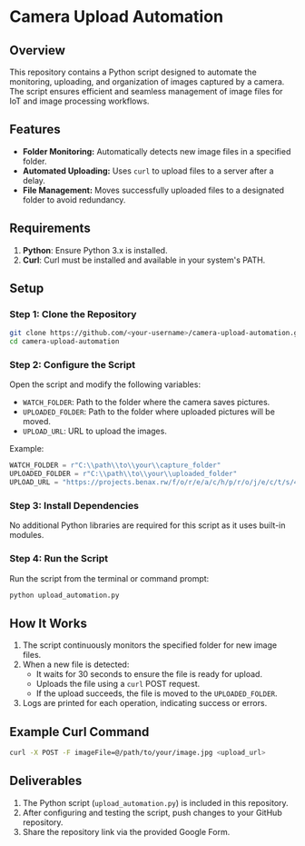 # Camera Upload Automation

## Overview
This repository contains a Python script designed to automate the monitoring, uploading, and organization of images captured by a camera. The script ensures efficient and seamless management of image files for IoT and image processing workflows.

## Features
- **Folder Monitoring:** Automatically detects new image files in a specified folder.
- **Automated Uploading:** Uses `curl` to upload files to a server after a delay.
- **File Management:** Moves successfully uploaded files to a designated folder to avoid redundancy.

## Requirements
1. **Python**: Ensure Python 3.x is installed.
2. **Curl**: Curl must be installed and available in your system's PATH.

## Setup
### Step 1: Clone the Repository
```bash
git clone https://github.com/<your-username>/camera-upload-automation.git
cd camera-upload-automation
```

### Step 2: Configure the Script
Open the script and modify the following variables:
- `WATCH_FOLDER`: Path to the folder where the camera saves pictures.
- `UPLOADED_FOLDER`: Path to the folder where uploaded pictures will be moved.
- `UPLOAD_URL`: URL to upload the images.

Example:
```python
WATCH_FOLDER = r"C:\\path\\to\\your\\capture_folder"
UPLOADED_FOLDER = r"C:\\path\\to\\your\\uploaded_folder"
UPLOAD_URL = "https://projects.benax.rw/f/o/r/e/a/c/h/p/r/o/j/e/c/t/s/4e8d42b606f70fa9d39741a93ed0356c/iot_testing_202501/upload.php"
```

### Step 3: Install Dependencies
No additional Python libraries are required for this script as it uses built-in modules.

### Step 4: Run the Script
Run the script from the terminal or command prompt:
```bash
python upload_automation.py
```

## How It Works
1. The script continuously monitors the specified folder for new image files.
2. When a new file is detected:
   - It waits for 30 seconds to ensure the file is ready for upload.
   - Uploads the file using a `curl` POST request.
   - If the upload succeeds, the file is moved to the `UPLOADED_FOLDER`.
3. Logs are printed for each operation, indicating success or errors.

## Example Curl Command
```bash
curl -X POST -F imageFile=@/path/to/your/image.jpg <upload_url>
```

## Deliverables
1. The Python script (`upload_automation.py`) is included in this repository.
2. After configuring and testing the script, push changes to your GitHub repository.
3. Share the repository link via the provided Google Form.


